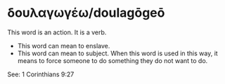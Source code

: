 # δουλαγωγέω/doulagōgeō
This word is an action. It is a verb.

* This word can mean to enslave. 
* This word can mean to subject. When this word is used in this way, it means to force someone to do something they do not want to do. 

See: 1 Corinthians 9:27

